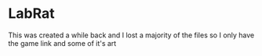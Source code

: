 # LabRat
This was created a while back and I lost a majority of the files so I only have the game link and some of it's art
